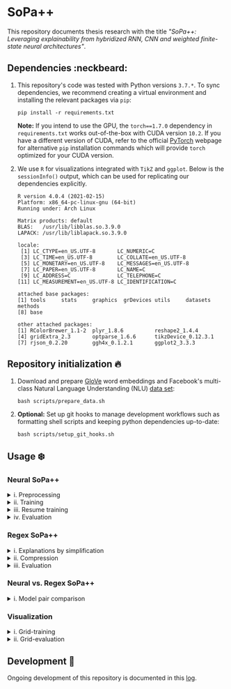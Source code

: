 # SoPa++

This repository documents thesis research with the title *"SoPa++: Leveraging explainability from hybridized RNN, CNN and weighted finite-state neural architectures"*.

## Dependencies :neckbeard:

1. This repository's code was tested with Python versions `3.7.*`. To sync dependencies, we recommend creating a virtual environment and installing the relevant packages via `pip`:

    ```shell
    pip install -r requirements.txt
    ```

    **Note:** If you intend to use the GPU, the `torch==1.7.0` dependency in `requirements.txt` works out-of-the-box with CUDA version `10.2`. If you have a different version of CUDA, refer to the official [PyTorch](https://pytorch.org/get-started/locally/) webpage for alternative `pip` installation commands which will provide `torch` optimized for your CUDA version.

2. We use `R` for visualizations integrated with `TikZ` and `ggplot`. Below is the `sessionInfo()` output, which can be used for replicating our dependencies explicitly.

    ```
    R version 4.0.4 (2021-02-15)
    Platform: x86_64-pc-linux-gnu (64-bit)
    Running under: Arch Linux

    Matrix products: default
    BLAS:   /usr/lib/libblas.so.3.9.0
    LAPACK: /usr/lib/liblapack.so.3.9.0

    locale:
     [1] LC_CTYPE=en_US.UTF-8       LC_NUMERIC=C              
     [3] LC_TIME=en_US.UTF-8        LC_COLLATE=en_US.UTF-8    
     [5] LC_MONETARY=en_US.UTF-8    LC_MESSAGES=en_US.UTF-8   
     [7] LC_PAPER=en_US.UTF-8       LC_NAME=C                 
     [9] LC_ADDRESS=C               LC_TELEPHONE=C            
    [11] LC_MEASUREMENT=en_US.UTF-8 LC_IDENTIFICATION=C       

    attached base packages:
    [1] tools     stats     graphics  grDevices utils     datasets  methods  
    [8] base     

    other attached packages:
    [1] RColorBrewer_1.1-2  plyr_1.8.6          reshape2_1.4.4     
    [4] gridExtra_2.3       optparse_1.6.6      tikzDevice_0.12.3.1
    [7] rjson_0.2.20        ggh4x_0.1.2.1       ggplot2_3.3.3      
    ```

## Repository initialization :fire:

1. Download and prepare [GloVe](https://nlp.stanford.edu/projects/glove/) word embeddings and Facebook's multi-class Natural Language Understanding (NLU) [data set](https://research.fb.com/publications/cross-lingual-transfer-learning-for-multilingual-task-oriented-dialog/):

    ```shell
    bash scripts/prepare_data.sh
    ```

2. **Optional:** Set up git hooks to manage development workflows such as formatting shell scripts and keeping python dependencies up-to-date:

    ```shell
    bash scripts/setup_git_hooks.sh
    ```

## Usage :snowflake:

### Neural SoPa++

<details><summary>i. Preprocessing</summary>
<p>

For preprocessing Facebook's multi-class NLU data set, we use `src/preprocess_multiclass_nlu.py`:

```
usage: preprocess_multiclass_nlu.py [-h] [--data-directory <dir_path>]
                                    [--disable-upsampling]
                                    [--logging-level {debug,info,warning,error,critical}]
                                    [--truecase]

optional arguments:
  -h, --help            show this help message and exit

optional preprocessing arguments:
  --data-directory      <dir_path>
                        Data directory containing clean input data (default:
                        ./data/facebook_multiclass_nlu/)
  --disable-upsampling  Disable upsampling on the train and validation data
                        sets (default: False)
  --truecase            Retain true casing when preprocessing data. Otherwise
                        data will be lowercased by default (default: False)

optional logging arguments:
  --logging-level       {debug,info,warning,error,critical}
                        Set logging level (default: info)
```

The default workflow cleans the original NLU data, forces it to lowercased format and upsamples all minority classes. To run the default workflow, execute:

```shell
bash scripts/preprocess_multiclass_nlu.sh
```

</p>
</details>

<details><summary>ii. Training</summary>
<p>

For training the neural SoPa++ model, we use `src/train_spp.py`:

```
usage: train_spp.py [-h] --embeddings <file_path> --train-data <file_path>
                    --train-labels <file_path> --valid-data <file_path>
                    --valid-labels <file_path> [--batch-size <int>]
                    [--bias-scale <float>] [--clip-threshold <float>]
                    [--disable-scheduler] [--disable-tqdm] [--dropout <float>]
                    [--epochs <int>] [--evaluation-period <int>] [--gpu]
                    [--gpu-device <str>] [--grid-config <file_path>]
                    [--grid-training] [--learning-rate <float>]
                    [--logging-level {debug,info,warning,error,critical}]
                    [--max-doc-len <int>] [--models-directory <dir_path>]
                    [--no-wildcards] [--num-random-iterations <int>]
                    [--num-train-instances <int>] [--only-epoch-eval]
                    [--patience <int>] [--patterns <str>]
                    [--scheduler-factor <float>] [--scheduler-patience <int>]
                    [--seed <int>]
                    [--semiring {MaxSumSemiring,MaxProductSemiring}]
                    [--static-embeddings] [--tau-threshold <float>]
                    [--torch-num-threads <int>] [--tqdm-update-period <int>]
                    [--wildcard-scale <float>] [--word-dropout <float>]

optional arguments:
  -h, --help               show this help message and exit

required training arguments:
  --embeddings             <file_path>
                           Path to GloVe token embeddings file (default: None)
  --train-data             <file_path>
                           Path to train data file (default: None)
  --train-labels           <file_path>
                           Path to train labels file (default: None)
  --valid-data             <file_path>
                           Path to validation data file (default: None)
  --valid-labels           <file_path>
                           Path to validation labels file (default: None)

optional training arguments:
  --batch-size             <int>
                           Batch size for training (default: 256)
  --clip-threshold         <float>
                           Gradient clipping threshold (default: None)
  --disable-scheduler      Disable learning rate scheduler which reduces
                           learning rate on performance plateau (default:
                           False)
  --dropout                <float>
                           Neuron dropout probability (default: 0.2)
  --epochs                 <int>
                           Maximum number of training epochs (default: 50)
  --evaluation-period      <int>
                           Specify after how many training updates should
                           model evaluation(s) be conducted. Evaluation will
                           always be conducted at the end of epochs (default:
                           100)
  --learning-rate          <float>
                           Learning rate for Adam optimizer (default: 0.001)
  --max-doc-len            <int>
                           Maximum document length allowed (default: None)
  --models-directory       <dir_path>
                           Base directory where all models will be saved
                           (default: ./models)
  --num-train-instances    <int>
                           Maximum number of training instances (default:
                           None)
  --only-epoch-eval        Only evaluate model at the end of epoch, instead of
                           evaluation by updates (default: False)
  --patience               <int>
                           Number of epochs with no improvement after which
                           training will be stopped (default: 10)
  --scheduler-factor       <float>
                           Factor by which the learning rate will be reduced
                           (default: 0.1)
  --scheduler-patience     <int>
                           Number of epochs with no improvement after which
                           learning rate will be reduced (default: 5)
  --seed                   <int>
                           Global random seed for numpy and torch (default:
                           42)
  --word-dropout           <float>
                           Word dropout probability (default: 0.2)

optional grid-training arguments:
  --grid-config            <file_path>
                           Path to grid configuration file (default:
                           ./src/resources/flat_grid_heavy_config.json)
  --grid-training          Use grid-training instead of single-training
                           (default: False)
  --num-random-iterations  <int>
                           Number of random iteration(s) for each grid
                           instance (default: 10)

optional sopa-architecture arguments:
  --bias-scale             <float>
                           Scale biases by this parameter (default: 1.0)
  --no-wildcards           Do not use wildcard transitions (default: False)
  --patterns               <str>
                           Pattern lengths and counts with the following
                           syntax: PatternLength1-PatternCount1_PatternLength2
                           -PatternCount2_... (default: 6-50_5-50_4-50_3-50)
  --semiring               {MaxSumSemiring,MaxProductSemiring}
                           Specify which semiring to use (default:
                           MaxSumSemiring)
  --static-embeddings      Freeze learning of token embeddings (default:
                           False)
  --tau-threshold          <float>
                           Specify value of TauSTE binarizer tau threshold
                           (default: 0.0)
  --wildcard-scale         <float>
                           Scale wildcard(s) by this parameter (default: None)

optional hardware-acceleration arguments:
  --gpu                    Use GPU hardware acceleration (default: False)
  --gpu-device             <str>
                           GPU device specification in case --gpu option is
                           used (default: cuda:0)
  --torch-num-threads      <int>
                           Set the number of threads used for CPU intraop
                           parallelism with PyTorch (default: None)

optional logging arguments:
  --logging-level          {debug,info,warning,error,critical}
                           Set logging level (default: info)

optional progress-bar arguments:
  --disable-tqdm           Disable tqdm progress bars (default: False)
  --tqdm-update-period     <int>
                           Specify after how many training updates should the
                           tqdm progress bar be updated with model diagnostics
                           (default: 5)
```

#### Neural SoPa++ model training

To train a single neural SoPa++ model using our defaults on the CPU, execute:

```shell
bash scripts/train_spp_cpu.sh
```

To train a single neural SoPa++ model using our defaults on a single GPU, execute:

```shell
bash scripts/train_spp_gpu.sh
```

#### Grid-based neural SoPa++ model training

To apply grid-based training on neural SoPa++ models using our defaults on the CPU, execute:

```shell
bash scripts/train_spp_grid_cpu.sh
```

To apply grid-based training on neural SoPa++ models using our defaults on a single GPU, execute:

```shell
bash scripts/train_spp_grid_gpu.sh
```

</p>
</details>

<details><summary>iii. Resume training</summary>
<p>

For resuming the aforementioned training workflow in case of interruptions, we use `src/train_resume_spp.py`:

```
usage: train_resume_spp.py [-h] --model-log-directory <dir_path>
                           [--disable-tqdm] [--gpu] [--gpu-device <str>]
                           [--grid-training]
                           [--logging-level {debug,info,warning,error,critical}]
                           [--torch-num-threads <int>]
                           [--tqdm-update-period <int>]

optional arguments:
  -h, --help             show this help message and exit

required training arguments:
  --model-log-directory  <dir_path>
                         Base model directory containing model data to be
                         resumed for training (default: None)

optional grid-training arguments:
  --grid-training        Use grid-training instead of single-training
                         (default: False)

optional hardware-acceleration arguments:
  --gpu                  Use GPU hardware acceleration (default: False)
  --gpu-device           <str>
                         GPU device specification in case --gpu option is used
                         (default: cuda:0)
  --torch-num-threads    <int>
                         Set the number of threads used for CPU intraop
                         parallelism with PyTorch (default: None)

optional logging arguments:
  --logging-level        {debug,info,warning,error,critical}
                         Set logging level (default: info)

optional progress-bar arguments:
  --disable-tqdm         Disable tqdm progress bars (default: False)
  --tqdm-update-period   <int>
                         Specify after how many training updates should the
                         tqdm progress bar be updated with model diagnostics
                         (default: 5)
```

#### Resume neural SoPa++ model training

To resume training of a single neural SoPa++ model using our defaults on the CPU, execute:

```shell
bash scripts/train_resume_spp_cpu.sh /path/to/model/log/directory
```

To resume training of a single neural SoPa++ model using our defaults on a single GPU, execute:

```shell
bash scripts/train_resume_spp_gpu.sh /path/to/model/log/directory
```

#### Resume grid-based neural SoPa++ model training

To resume grid-based training of neural SoPa++ models using our defaults on the CPU, execute:

```shell
bash scripts/train_resume_spp_grid_cpu.sh /path/to/model/log/directory
```

To resume grid-based training of neural SoPa++ models using our defaults on a single GPU, execute:

```shell
bash scripts/train_resume_spp_grid_gpu.sh /path/to/model/log/directory
```

</p>
</details>

<details><summary>iv. Evaluation</summary>
<p>

For evaluating trained neural SoPa++ model(s), we use `src/evaluate_spp.py`:

```
usage: evaluate_spp.py [-h] --eval-data <file_path> --eval-labels <file_path>
                       --model-checkpoint <glob_path> [--batch-size <int>]
                       [--evaluation-metric {recall,precision,f1-score,accuracy}]
                       [--evaluation-metric-type {weighted avg,macro avg}]
                       [--gpu] [--gpu-device <str>] [--grid-evaluation]
                       [--logging-level {debug,info,warning,error,critical}]
                       [--max-doc-len <int>] [--output-prefix <str>]
                       [--torch-num-threads <int>]

optional arguments:
  -h, --help                show this help message and exit

required evaluation arguments:
  --eval-data               <file_path>
                            Path to evaluation data file (default: None)
  --eval-labels             <file_path>
                            Path to evaluation labels file (default: None)
  --model-checkpoint        <glob_path>
                            Glob path to model checkpoint(s) with '.pt'
                            extension (default: None)

optional evaluation arguments:
  --batch-size              <int>
                            Batch size for evaluation (default: 256)
  --max-doc-len             <int>
                            Maximum document length allowed (default: None)
  --output-prefix           <str>
                            Prefix for output classification report (default:
                            test)

optional grid-evaluation arguments:
  --evaluation-metric       {recall,precision,f1-score,accuracy}
                            Specify which evaluation metric to use for
                            comparison (default: f1-score)
  --evaluation-metric-type  {weighted avg,macro avg}
                            Specify which type of evaluation metric to use
                            (default: weighted avg)
  --grid-evaluation         Use grid-evaluation framework to find/summarize
                            best model (default: False)

optional hardware-acceleration arguments:
  --gpu                     Use GPU hardware acceleration (default: False)
  --gpu-device              <str>
                            GPU device specification in case --gpu option is
                            used (default: cuda:0)
  --torch-num-threads       <int>
                            Set the number of threads used for CPU intraop
                            parallelism with PyTorch (default: None)

optional logging arguments:
  --logging-level           {debug,info,warning,error,critical}
                            Set logging level (default: info)
```

#### Neural SoPa++ model evaluation

To evaluate single or multiple neural SoPa++ model(s) using our defaults on the CPU, execute:

```shell
bash scripts/evaluate_spp_cpu.sh "/glob/to/neural/model/*/checkpoint(s)"
```

To evaluate single or multiple neural SoPa++ model(s) using our defaults on a single GPU, execute:

```shell
bash scripts/evaluate_spp_gpu.sh "/glob/to/neural/model/*/checkpoint(s)"
```

#### Grid-based neural SoPa++ model evaluation

To evaluate grid-based neural SoPa++ models using our defaults on the CPU, execute:

```shell
bash scripts/evaluate_spp_grid_cpu.sh "/glob/to/neural/model/*/checkpoints"
```

To evaluate grid-based neural SoPa++ models using our defaults on a single GPU, execute:

```shell
bash scripts/evaluate_spp_grid_gpu.sh "/glob/to/neural/model/*/checkpoints"
```

</p>
</details>

### Regex SoPa++

<details><summary>i. Explanations by simplification</summary>
<p>

For explaining neural SoPa++ model(s) by simplifying it into a regex SoPa++ model, we use `src/explain_simplify_regex_spp.py`:

```
usage: explain_simplify_regex_spp.py [-h] --neural-model-checkpoint
                                     <glob_path> --train-data <file_path>
                                     --train-labels <file_path> --valid-data
                                     <file_path> --valid-labels <file_path>
                                     [--atol <float>] [--batch-size <int>]
                                     [--disable-tqdm] [--gpu]
                                     [--gpu-device <str>]
                                     [--logging-level {debug,info,warning,error,critical}]
                                     [--max-doc-len <int>]
                                     [--num-train-instances <int>]
                                     [--torch-num-threads <int>]
                                     [--tqdm-update-period <int>]

optional arguments:
  -h, --help                 show this help message and exit

required explainability arguments:
  --neural-model-checkpoint  <glob_path>
                             Glob path to neural model checkpoint(s) with
                             '.pt' extension (default: None)
  --train-data               <file_path>
                             Path to train data file (default: None)
  --train-labels             <file_path>
                             Path to train labels file (default: None)
  --valid-data               <file_path>
                             Path to validation data file (default: None)
  --valid-labels             <file_path>
                             Path to validation labels file (default: None)

optional explainability arguments:
  --atol                     <float>
                             Specify absolute tolerance when comparing
                             equivalences between tensors (default: 1e-06)
  --batch-size               <int>
                             Batch size for explainability (default: 256)
  --max-doc-len              <int>
                             Maximum document length allowed (default: None)
  --num-train-instances      <int>
                             Maximum number of training instances (default:
                             None)

optional hardware-acceleration arguments:
  --gpu                      Use GPU hardware acceleration (default: False)
  --gpu-device               <str>
                             GPU device specification in case --gpu option is
                             used (default: cuda:0)
  --torch-num-threads        <int>
                             Set the number of threads used for CPU intraop
                             parallelism with PyTorch (default: None)

optional logging arguments:
  --logging-level            {debug,info,warning,error,critical}
                             Set logging level (default: info)

optional progress-bar arguments:
  --disable-tqdm             Disable tqdm progress bars (default: False)
  --tqdm-update-period       <int>
                             Specify after how many training updates should
                             the tqdm progress bar be updated with model
                             diagnostics (default: 5)
```

To simplify single or multiple neural SoPa++ models using our defaults on the CPU, execute:

```shell
bash scripts/explain_simplify_regex_spp_cpu.sh "/glob/to/neural/model/*/checkpoint(s)"
```

To simplify single or multiple neural SoPa++ models using our defaults on a GPU, execute:

```shell
bash scripts/explain_simplify_regex_spp_gpu.sh "/glob/to/neural/model/*/checkpoint(s)"
```

</p>
</details>

<details><summary>ii. Compression</summary>
<p>

For compressing regex SoPa++ model(s), we use `src/explain_compress_regex_spp.py`:

```
usage: explain_compress_regex_spp.py [-h] --regex-model-checkpoint <glob_path>
                                     [--disable-tqdm]
                                     [--logging-level {debug,info,warning,error,critical}]
                                     [--tqdm-update-period <int>]

optional arguments:
  -h, --help                show this help message and exit

required explainability arguments:
  --regex-model-checkpoint  <glob_path>
                            Glob path to regex model checkpoint(s) with '.pt'
                            extension (default: None)

optional logging arguments:
  --logging-level           {debug,info,warning,error,critical}
                            Set logging level (default: info)

optional progress-bar arguments:
  --disable-tqdm            Disable tqdm progress bars (default: False)
  --tqdm-update-period      <int>
                            Specify after how many training updates should the
                            tqdm progress bar be updated with model
                            diagnostics (default: 5)
```

To compress single or multiple regex SoPa++ models using our defaults on the CPU, execute:

```shell
bash scripts/explain_compress_regex_spp_cpu.sh "/glob/to/regex/model/*/checkpoint(s)"
```

</p>
</details>

<details><summary>iii. Evaluation</summary>
<p>

For evaluating regex SoPa++ model(s), we use `src/evaluate_regex_spp.py`:

```
usage: evaluate_regex_spp.py [-h] --eval-data <file_path> --eval-labels
                             <file_path> --model-checkpoint <glob_path>
                             [--batch-size <int>] [--disable-tqdm] [--gpu]
                             [--gpu-device <str>]
                             [--logging-level {debug,info,warning,error,critical}]
                             [--max-doc-len <int>] [--output-prefix <str>]
                             [--torch-num-threads <int>]
                             [--tqdm-update-period <int>]

optional arguments:
  -h, --help            show this help message and exit

required evaluation arguments:
  --eval-data           <file_path>
                        Path to evaluation data file (default: None)
  --eval-labels         <file_path>
                        Path to evaluation labels file (default: None)
  --model-checkpoint    <glob_path>
                        Glob path to model checkpoint(s) with '.pt' extension
                        (default: None)

optional evaluation arguments:
  --batch-size          <int>
                        Batch size for evaluation (default: 256)
  --max-doc-len         <int>
                        Maximum document length allowed (default: None)
  --output-prefix       <str>
                        Prefix for output classification report (default:
                        test)

optional hardware-acceleration arguments:
  --gpu                 Use GPU hardware acceleration (default: False)
  --gpu-device          <str>
                        GPU device specification in case --gpu option is used
                        (default: cuda:0)
  --torch-num-threads   <int>
                        Set the number of threads used for CPU intraop
                        parallelism with PyTorch (default: None)

optional logging arguments:
  --logging-level       {debug,info,warning,error,critical}
                        Set logging level (default: info)

optional progress-bar arguments:
  --disable-tqdm        Disable tqdm progress bars (default: False)
  --tqdm-update-period  <int>
                        Specify after how many training updates should the
                        tqdm progress bar be updated with model diagnostics
                        (default: 5)
```

To evaluate single or multiple regex SoPa++ model(s) using our defaults on the CPU, execute:

```shell
bash scripts/evaluate_regex_spp_cpu.sh "/glob/to/regex/model/*/checkpoint(s)"
```

To evaluate single or multiple regex SoPa++ model(s) using our defaults on a single GPU, execute:

```shell
bash scripts/evaluate_regex_spp_gpu.sh "/glob/to/regex/model/*/checkpoint(s)"
```

</p>
</details>

### Neural vs. Regex SoPa++

<details><summary>i. Model pair comparison</summary>
<p>

For comparing neural and corresponding regex SoPa++ model pair(s), we use `src/compare_model_pairs_spp.py`:

```
usage: compare_model_pairs_spp.py [-h] --eval-data <file_path> --eval-labels
                                  <file_path> --model-log-directory
                                  <glob_path> [--atol <float>]
                                  [--batch-size <int>] [--disable-tqdm]
                                  [--gpu] [--gpu-device <str>]
                                  [--logging-level {debug,info,warning,error,critical}]
                                  [--max-doc-len <int>]
                                  [--output-prefix <str>]
                                  [--torch-num-threads <int>]
                                  [--tqdm-update-period <int>]

optional arguments:
  -h, --help             show this help message and exit

required evaluation arguments:
  --eval-data            <file_path>
                         Path to evaluation data file (default: None)
  --eval-labels          <file_path>
                         Path to evaluation labels file (default: None)
  --model-log-directory  <glob_path>
                         Glob path to model log directory/directories which
                         contain both the best neural and compressed regex
                         models (default: None)

optional evaluation arguments:
  --atol                 <float>
                         Specify absolute tolerance when comparing
                         equivalences between tensors (default: 1e-06)
  --batch-size           <int>
                         Batch size for evaluation (default: 256)
  --max-doc-len          <int>
                         Maximum document length allowed (default: None)
  --output-prefix        <str>
                         Prefix for output classification report (default:
                         test)

optional hardware-acceleration arguments:
  --gpu                  Use GPU hardware acceleration (default: False)
  --gpu-device           <str>
                         GPU device specification in case --gpu option is used
                         (default: cuda:0)
  --torch-num-threads    <int>
                         Set the number of threads used for CPU intraop
                         parallelism with PyTorch (default: None)

optional logging arguments:
  --logging-level        {debug,info,warning,error,critical}
                         Set logging level (default: info)

optional progress-bar arguments:
  --disable-tqdm         Disable tqdm progress bars (default: False)
  --tqdm-update-period   <int>
                         Specify after how many training updates should the
                         tqdm progress bar be updated with model diagnostics
                         (default: 5)
```

To compare neural and regex SoPa++ model pair(s) using our defaults on the CPU, execute:

```shell
bash scripts/compare_model_pairs_spp_cpu.sh "/glob/to/model/log/*/director(ies)"
```

To compare neural and regex SoPa++ model pair(s) using our defaults on a GPU, execute:

```shell
bash scripts/compare_model_pairs_spp_gpu.sh "/glob/to/model/log/*/director(ies)"
```

</p>
</details>

### Visualization

<details><summary>i. Grid-training</summary>
<p>

For visualizing grid-training performance, we use `src/tensorboard_event2csv.py` to convert tensorboard event logs to `csv` files and apply functions from `src/visualize_spp.R` to plot them. These two scripts are bound together by `scripts/visualize_train_spp_grid.sh`:

```
Usage: visualize_train_spp_grid.sh [-h|--help] tb_event_directory

Visualize grid training performance for SoPa++ neural models,
given that grid allows for the following varying arguments:
patterns, tau_threshold, seed

Optional arguments:
  -h, --help                      Show this help message and exit

Required arguments:
  tb_event_directory <glob_path>  Tensorboard event log directory/
                                  directories
```

To produce a facet-based visualization of the grid-training cases, simply execute:

```shell
bash scripts/visualize_train_spp_grid.sh "/glob/to/tb/event/*/director(ies)"
```

**Note:** This script has been hard-coded for grid-training scenarios where only the following three training/model arguments are varied: `patterns`, `tau_threshold` and `seed`.

</p>
</details>

<details><summary>ii. Grid-evaluation</summary>
<p>

For visualizing grid-evaluation performance and model-pair distances, we apply functions from `src/visualize_spp.R`. This workflow is wrapped using `scripts/visualize_evaluate_spp_grid.sh`:

```
Usage: visualize_evaluate_spp_grid.sh [-h|--help] model_log_directory

Visualize grid evaluations with SoPa++ neural and regex
models, given that grid allows for the following varying arguments:
patterns, tau_threshold, seed

Optional arguments:
  -h, --help                       Show this help message and exit

Required arguments:
  model_log_directory <glob_path>  Model log directory/directories
                                   containing SoPa++ neural and regex
                                   models, as well as evaluation json's
```

To produce a facet-based visualization of the grid-evaluation cases, simply execute:

```shell
bash scripts/visualize_evaluate_spp_grid.sh "/glob/to/model/log/*/director(ies)"
```

**Note:** This script has been hard-coded for grid-evaluation scenarios where only the following three training/model arguments are varied: `patterns`, `tau_threshold` and `seed`.

</p>
</details>

## Development :snail:

Ongoing development of this repository is documented in this [log](./docs/develop.md).
